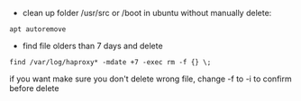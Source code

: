 - clean up folder /usr/src or /boot in ubuntu without manually delete:
```
apt autoremove
```

- find file olders than 7 days and delete
```
find /var/log/haproxy* -mdate +7 -exec rm -f {} \;
```

if you want make sure you don't delete wrong file, change -f to -i to confirm before delete

